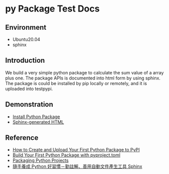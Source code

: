 # py Package Test Docs

## Environment
- Ubuntu20.04
- sphinx

## Introduction
We build a very simple python package to calculate the sum value of a array plus one. The package APIs is documented into html form by using sphinx. The package is could be installed by pip locally or remotely, and it is uploaded into testpypi.

## Demonstration

- [Install Python Package](https://test.pypi.org/project/timsingsing-py-package-test/)
- [Sphinx-generated HTML](./html/index.html)

## Reference

- [How to Create and Upload Your First Python Package to PyPI](https://www.freecodecamp.org/news/how-to-create-and-upload-your-first-python-package-to-pypi/)
- [Build Your First Python Package with pyproject.toml](https://medium.com/@codebyteexplorer/build-your-first-python-package-with-pyproject-toml-19e2119edbca)
- [Packaging Python Projects](https://packaging.python.org/en/latest/tutorials/packaging-projects/)
- [隨手養成 Python 好習慣－勤註解、善用自動文件產生工具 Sphinx](https://myapollo.com.tw/blog/python-autodoc/)